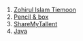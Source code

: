 1. [Zohirul Islam Tiemoon](https://www.youtube.com/@learningjava4167/videos)
2. [Pencil & box ](https://www.youtube.com/@PencilBoxTrainingInstitute/search?query=tiemoon)
3. [ShareMyTallent ](https://www.youtube.com/@sharemytallent2u824/videos)
4. [Java](https://www.youtube.com/@cs-ds7kh/playlists)


